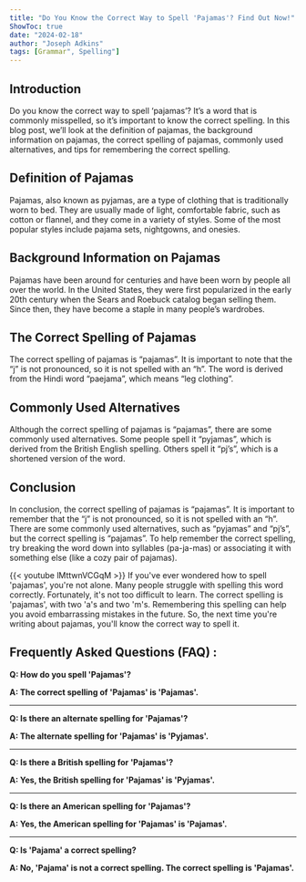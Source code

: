 ```yaml
---
title: "Do You Know the Correct Way to Spell 'Pajamas'? Find Out Now!"
ShowToc: true 
date: "2024-02-18"
author: "Joseph Adkins" 
tags: [Grammar", Spelling"]
---
```

## Introduction

Do you know the correct way to spell ‘pajamas’? It’s a word that is commonly misspelled, so it’s important to know the correct spelling. In this blog post, we’ll look at the definition of pajamas, the background information on pajamas, the correct spelling of pajamas, commonly used alternatives, and tips for remembering the correct spelling.

## Definition of Pajamas

Pajamas, also known as pyjamas, are a type of clothing that is traditionally worn to bed. They are usually made of light, comfortable fabric, such as cotton or flannel, and they come in a variety of styles. Some of the most popular styles include pajama sets, nightgowns, and onesies.

## Background Information on Pajamas

Pajamas have been around for centuries and have been worn by people all over the world. In the United States, they were first popularized in the early 20th century when the Sears and Roebuck catalog began selling them. Since then, they have become a staple in many people’s wardrobes.

## The Correct Spelling of Pajamas

The correct spelling of pajamas is “pajamas”. It is important to note that the “j” is not pronounced, so it is not spelled with an “h”. The word is derived from the Hindi word “paejama”, which means “leg clothing”.

## Commonly Used Alternatives

Although the correct spelling of pajamas is “pajamas”, there are some commonly used alternatives. Some people spell it “pyjamas”, which is derived from the British English spelling. Others spell it “pj’s”, which is a shortened version of the word.

## Conclusion

In conclusion, the correct spelling of pajamas is “pajamas”. It is important to remember that the “j” is not pronounced, so it is not spelled with an “h”. There are some commonly used alternatives, such as “pyjamas” and “pj’s”, but the correct spelling is “pajamas”. To help remember the correct spelling, try breaking the word down into syllables (pa-ja-mas) or associating it with something else (like a cozy pair of pajamas).

{{< youtube lMttwnVCGqM >}} 
If you've ever wondered how to spell 'pajamas', you're not alone. Many people struggle with spelling this word correctly. Fortunately, it's not too difficult to learn. The correct spelling is 'pajamas', with two 'a's and two 'm's. Remembering this spelling can help you avoid embarrassing mistakes in the future. So, the next time you're writing about pajamas, you'll know the correct way to spell it.

## Frequently Asked Questions (FAQ) :
**Q: How do you spell 'Pajamas'?**

**A: The correct spelling of 'Pajamas' is 'Pajamas'.**

---

**Q: Is there an alternate spelling for 'Pajamas'?**

**A: The alternate spelling for 'Pajamas' is 'Pyjamas'.**

---

**Q: Is there a British spelling for 'Pajamas'?**

**A: Yes, the British spelling for 'Pajamas' is 'Pyjamas'.**

---

**Q: Is there an American spelling for 'Pajamas'?**

**A: Yes, the American spelling for 'Pajamas' is 'Pajamas'.**

---

**Q: Is 'Pajama' a correct spelling?**

**A: No, 'Pajama' is not a correct spelling. The correct spelling is 'Pajamas'.**





